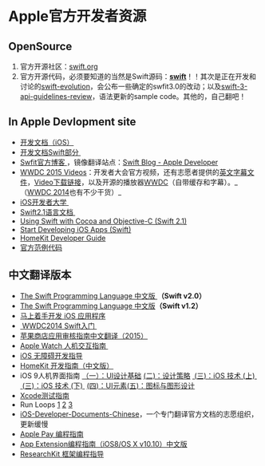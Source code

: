 # Apple官方开发者资源

## OpenSource
1. 官方开源社区：[swift.org][1]
2. 官方开源代码，必须要知道的当然是Swift源码：[**swift**][2]！！其次是正在开发和讨论的[swift-evolution][3]，会公布一些确定的swfit3.0的改动；以及[swift-3-api-guidelines-review][4]，语法更新的sample code。其他的，自己翻吧！

## In Apple Devlopment site
- [开发文档（iOS）][5]
- [开发文档Swift部分 ][6]
- [Swfit官方博客 ][7]，镜像翻译站点：[Swift Blog - Apple Developer][8]
- [WWDC 2015 Videos][9]：开发者大会官方视频，还有志愿者提供的[英文字幕文件][10]，[Video下载链接][11]，以及开源的播放器[WWDC][12]（自带缓存和字幕）。\_（[WWDC 2014][13]也有不少干货）\_
- [iOS开发者大学 ][14]
- [Swift2.1语言文档 ][15]
- [Using Swift with Cocoa and Objective-C (Swift 2.1)][16]
- [Start Developing iOS Apps (Swift)][17]
- [HomeKit Developer Guide][18]
- [官方范例代码][19]　

## 中文翻译版本
- [The Swift Programming Language 中文版 ][20]**（Swift v2.0）**
- [The Swift Programming Language 中文版][21]**（Swift v1.2）**
- [马上着手开发 iOS 应用程序][22]
- [ WWDC2014 Swift入门 ][23]
- [苹果商店应用审核指南中文翻译（2015）][24]
- [Apple Watch 人机交互指南 ][25]
- [iOS 无障碍开发指导][26]
- [HomeKit 开发指南（中文版）][27]
- iOS 9人机界面指南 [（一）：UI设计基础][28] [(二)：设计策略][29] [ (三)：iOS 技术 (上) ][30] [ (三)：iOS 技术 (下) ][31] [(四)：UI元素][32][(五)：图标与图形设计][33]
- [Xcode测试指南][34]
- Run Loops [1][35] [2][36] [3][37] 
- [iOS-Developer-Documents-Chinese][38]，一个专门翻译官方文档的志愿组织，更新缓慢
- [Apple Pay 编程指南][39]
- [App Extension编程指南（iOS8/OS X v10.10）中文版][40]
- [ResearchKit 框架编程指导][41]

[1]:	http://swift.org/ "swift.org"
[2]:	https://github.com/apple/swift "swift"
[3]:	https://github.com/apple/swift-evolution "swift-evolution"
[4]:	https://github.com/apple/swift-3-api-guidelines-review "swift-3-api-guidelines-review"
[5]:	https://developer.apple.com/library/ios/navigation/
[6]:	https://developer.apple.com/library/prerelease/ios/navigation/#section=Topics&topic=Swift
[7]:	https://developer.apple.com/swift/blog/
[8]:	http://dev.swiftguide.cn/swift-blog-mirror.html
[9]:	https://developer.apple.com/videos/wwdc2015/
[10]:	https://github.com/qiaoxueshi/WWDC_2015_Video_Subtitle
[11]:	https://github.com/6david9/WWDC2015
[12]:	https://github.com/insidegui/WWDC "WWDC"
[13]:	https://developer.apple.com/videos/wwdc2014/
[14]:	https://developer.apple.com/programs/ios/university/
[15]:	https://developer.apple.com/library/prerelease/ios/documentation/Swift/Conceptual/Swift_Programming_Language/index.html#//apple_ref/doc/uid/TP40014097
[16]:	https://developer.apple.com/library/prerelease/ios/documentation/Swift/Conceptual/BuildingCocoaApps/index.html#//apple_ref/doc/uid/TP40014216
[17]:	https://developer.apple.com/library/prerelease/ios/referencelibrary/GettingStarted/DevelopiOSAppsSwift/index.html#//apple_ref/doc/uid/TP40015214
[18]:	https://developer.apple.com/library/ios/documentation/NetworkingInternet/Conceptual/HomeKitDeveloperGuide/Introduction/Introduction.html "HomeKit Developer Guide"
[19]:	https://developer.apple.com/library/ios/navigation/#section=Resource%20Types&topic=Sample%20Code
[20]:	http://wiki.jikexueyuan.com/project/swift/
[21]:	https://siemenliu.gitbooks.io/the-swift-programming-language-in-chinese/content/src/chapter1/01_About_Swift.html
[22]:	http://wiki.jikexueyuan.com/project/ios-developer-library/
[23]:	http://v.youku.com/v_show/id_XNzI1MTQ5NzYw.html
[24]:	http://www.asotops.com/article-8-1.html
[25]:	http://wiki.jikexueyuan.com/project/apple-watch-human-interface-guidelines/
[26]:	https://numbbbbb.gitbooks.io/ios-accessibility-programming-guide-in-chinese/content/
[27]:	http://www.cocoachina.com/ios/20150324/11411.html "HomeKit 开发指南（中文版）"
[28]:	http://isux.tencent.com/ios9-guideline-ch1.html
[29]:	http://isux.tencent.com/ios9-guideline-ch2.html "[ISUX译]iOS 9人机界面指南(二)：设计策略"
[30]:	http://isux.tencent.com/ios9-guideline-ch3-1.html "[ISUX译]iOS 9人机界面指南(三)：iOS 技术 (上)"
[31]:	http://isux.tencent.com/ios9-guideline-ch3-2.html "[ISUX译]iOS 9人机界面指南(三)：iOS 技术 (下)"
[32]:	http://isux.tencent.com/ios9-guideline-ch4.html "[ISUX译]iOS 9人机界面指南(四)：UI元素"
[33]:	https://isux.tencent.com/ios9-guideline-ch5.html "［ISUX译］iOS 9 人机界面指南(五)：图标与图形设计"
[34]:	https://github.com/CocoaChinaTranslationTeam/TestingWithXcodeDocsCN
[35]:	http://pandara.xyz/2015/12/17/Run%20Loops/ "Run Loops"
[36]:	http://pandara.xyz/2015/12/18/runloop2/
[37]:	http://pandara.xyz/2015/12/21/run_loop_3/
[38]:	https://github.com/iOS-Developer-Documents-Chinese/iOS-Developer-Documents-Chinese
[39]:	http://wiki.jikexueyuan.com/project/apple-pay "Apple Pay 编程指南"
[40]:	http://www.cocoachina.com/ios/20141023/10027.html "App Extension编程指南（iOS8/OS X v10.10）中文版"
[41]:	http://chinaresearchkit.github.io/docs/docs/Overview/GuideOverview.html